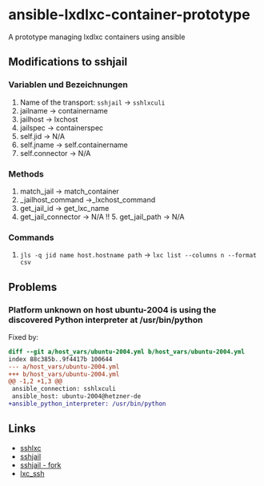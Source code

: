 # ansible-lxdlxc-container-prototype

A prototype managing lxdlxc containers using ansible

## Modifications to sshjail

### Variablen und Bezeichnungen

1. Name of the transport: `sshjail` -> `sshlxculi`
2. jailname -> containername
3. jailhost -> lxchost
4. jailspec -> containerspec
5. self.jid -> N/A
6. self.jname -> self.containername
7. self.connector -> N/A

### Methods

1. match_jail -> match_container
2. _jailhost_command ->_lxchost_command
3. get_jail_id -> get_lxc_name
4. get_jail_connector -> N/A
!! 5. get_jail_path -> N/A

### Commands

1. `jls -q jid name host.hostname path` -> `lxc list --columns n --format csv`

## Problems

### Platform unknown on host ubuntu-2004 is using the discovered Python interpreter at /usr/bin/python

Fixed by:

```diff
diff --git a/host_vars/ubuntu-2004.yml b/host_vars/ubuntu-2004.yml
index 88c385b..9f4417b 100644
--- a/host_vars/ubuntu-2004.yml
+++ b/host_vars/ubuntu-2004.yml
@@ -1,2 +1,3 @@
 ansible_connection: sshlxculi
 ansible_host: ubuntu-2004@hetzner-de
+ansible_python_interpreter: /usr/bin/python
```

## Links

* [sshlxc](https://github.com/antifuchs/ansible-sshlxd-connection)
* [sshjail](https://github.com/austinhyde/ansible-sshjail)
* [sshjail - fork](https://github.com/seliopou/ansible-sshjail)
* [lxc_ssh](https://github.com/chifflier/ansible-lxc-ssh)
